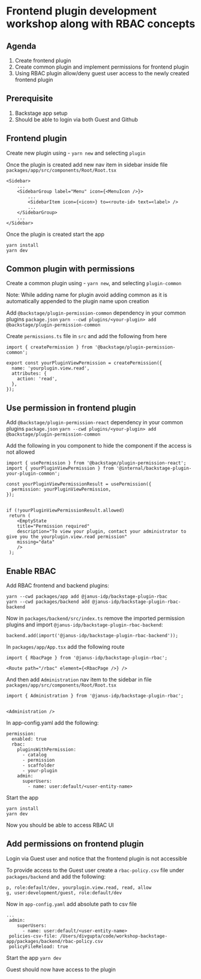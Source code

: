 # Frontend plugin development workshop along with RBAC concepts

## Agenda

1. Create frontend plugin
2. Create common plugin and implement permissions for frontend plugin
3. Using RBAC plugin allow/deny guest user access to the newly created frontend plugin

## Prerequisite

1. Backstage app setup
2. Should be able to login via both Guest and Github

## Frontend plugin

Create new plugin using - `yarn new` and selecting `plugin`

Once the plugin is created add new nav item in sidebar inside file `packages/app/src/components/Root/Root.tsx`

```
<Sidebar>
    ...
    <SidebarGroup label="Menu" icon={<MenuIcon />}>
        ...
        <SidebarItem icon={<icon>} to=<route-id> text=<label> />
        ...
    </SidebarGroup>
    ...
</Sidebar>
```

Once the plugin is created start the app

```
yarn install
yarn dev
```

## Common plugin with permissions

Create a common plugin using - `yarn new`, and selecting `plugin-common`

Note: While adding name for plugin avoid adding common as it is automatically appended to the plugin name upon creation

Add `@backstage/plugin-permission-common` dependency in your common plugins `package.json`
`yarn --cwd plugins/<your-plugin> add @backstage/plugin-permission-common`

Create `permissions.ts` file in `src` and add the following from here

```
import { createPermission } from '@backstage/plugin-permission-common';

export const yourPluginViewPermission = createPermission({
  name: 'yourplugin.view.read',
  attributes: {
    action: 'read',
  },
});
```

## Use permission in frontend plugin

Add `@backstage/plugin-permission-react` dependency in your common plugins `package.json`
`yarn --cwd plugins/<your-plugin> add @backstage/plugin-permission-common`

Add the following in you component to hide the component if the access is not allowed

```
import { usePermission } from '@backstage/plugin-permission-react';
import { yourPluginViewPermission } from '@internal/backstage-plugin-your-plugin-common';

const yourPluginViewPermissionResult = usePermission({
  permission: yourPluginViewPermission,
});


if (!yourPluginViewPermissionResult.allowed)
 return (
    <EmptyState
    title="Permission required"
    description="To view your plugin, contact your administrator to give you the yourplugin.view.read permission"
    missing="data"
    />
 );
```

## Enable RBAC

Add RBAC frontend and backend plugins:

```
yarn --cwd packages/app add @janus-idp/backstage-plugin-rbac
yarn --cwd packages/backend add @janus-idp/backstage-plugin-rbac-backend
```

Now in `packages/backend/src/index.ts` remove the imported permission plugins and import `@janus-idp/backstage-plugin-rbac-backend`:

`backend.add(import('@janus-idp/backstage-plugin-rbac-backend'));`

In `packages/app/App.tsx` add the following route

```
import { RbacPage } from '@janus-idp/backstage-plugin-rbac';

<Route path="/rbac" element={<RbacPage />} />
```

And then add `Administration` nav item to the sidebar in file `packages/app/src/components/Root/Root.tsx`

```
import { Administration } from '@janus-idp/backstage-plugin-rbac';


<Administration />
```

In app-config.yaml add the following:

```
permission:
  enabled: true
  rbac:
    pluginsWithPermission:
      - catalog
      - permission
      - scaffolder
      - your-plugin
    admin:
      superUsers:
        - name: user:default/<user-entity-name>
```

Start the app

```
yarn install
yarn dev
```

Now you should be able to access RBAC UI

## Add permissions on frontend plugin

Login via Guest user and notice that the frontend plugin is not accessible

To provide access to the Guest user create a `rbac-policy.csv` file under `packages/backend` and add the following:

```
p, role:default/dev, yourplugin.view.read, read, allow
g, user:development/guest, role:default/dev
```

Now in `app-config.yaml` add absolute path to csv file

```
...
 admin:
    superUsers:
      - name: user:default/<user-entity-name>
 policies-csv-file: /Users/divgupta/code/workshop-backstage-app/packages/backend/rbac-policy.csv
 policyFileReload: true
```

Start the app `yarn dev`

Guest should now have access to the plugin
